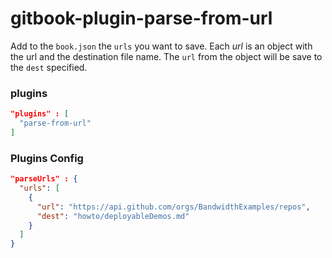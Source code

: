 # gitbook-plugin-parse-from-url

Add to the `book.json` the `urls` you want to save. Each _url_ is an object with the url and the destination file name.
The `url` from the object will be save to the `dest` specified.

### plugins

```json
"plugins" : [
  "parse-from-url"
]
```

### Plugins Config

```json
"parseUrls" : {
  "urls": [
    {
      "url": "https://api.github.com/orgs/BandwidthExamples/repos",
      "dest": "howto/deployableDemos.md"
    }
  ]
}
```
